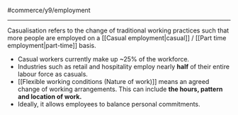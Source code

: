 #commerce/y9/employment  

---
Casualisation refers to the change of traditional working practices such that more people are employed on a [[Casual employment|casual]] / [[Part time employment|part-time]] basis.

- Casual workers currently make up ~25% of the workforce.
- Industries such as retail and hospitality employ nearly **half** of their entire labour force as casuals.
- [[Flexible working conditions (Nature of work)]] means an agreed change of working arrangements. This can include **the hours, pattern and location of work.** 
- Ideally, it allows employees to balance personal commitments.